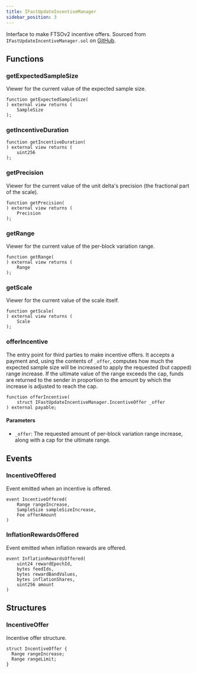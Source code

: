 ```yaml
---
title: IFastUpdateIncentiveManager
sidebar_position: 3
---
```


Interface to make FTSOv2 incentive offers.
Sourced from `IFastUpdateIncentiveManager.sol` on [GitHub](https://github.com/flare-foundation/flare-smart-contracts-v2/blob/main/contracts/userInterfaces/IFastUpdateIncentiveManager.sol).

## Functions

### getExpectedSampleSize

Viewer for the current value of the expected sample size.

```solidity
function getExpectedSampleSize(
) external view returns (
    SampleSize
);
```

### getIncentiveDuration

```solidity
function getIncentiveDuration(
) external view returns (
    uint256
);
```

### getPrecision

Viewer for the current value of the unit delta's precision (the fractional part of the scale).

```solidity
function getPrecision(
) external view returns (
    Precision
);
```

### getRange

Viewer for the current value of the per-block variation range.

```solidity
function getRange(
) external view returns (
    Range
);
```

### getScale

Viewer for the current value of the scale itself.

```solidity
function getScale(
) external view returns (
    Scale
);
```

### offerIncentive

The entry point for third parties to make incentive offers. It accepts a payment and, using the contents of
`_offer`, computes how much the expected sample size will be increased to apply the requested (but capped) range
increase. If the ultimate value of the range exceeds the cap, funds are returned to the sender in proportion to
the amount by which the increase is adjusted to reach the cap.

```solidity
function offerIncentive(
    struct IFastUpdateIncentiveManager.IncentiveOffer _offer
) external payable;
```

#### Parameters

- `_offer`: The requested amount of per-block variation range increase, along with a cap for the ultimate range.

## Events

### IncentiveOffered

Event emitted when an incentive is offered.

```solidity
event IncentiveOffered(
    Range rangeIncrease,
    SampleSize sampleSizeIncrease,
    Fee offerAmount
)
```

### InflationRewardsOffered

Event emitted when inflation rewards are offered.

```solidity
event InflationRewardsOffered(
    uint24 rewardEpochId,
    bytes feedIds,
    bytes rewardBandValues,
    bytes inflationShares,
    uint256 amount
)
```

## Structures

### IncentiveOffer

Incentive offer structure.

```solidity
struct IncentiveOffer {
  Range rangeIncrease;
  Range rangeLimit;
}
```
